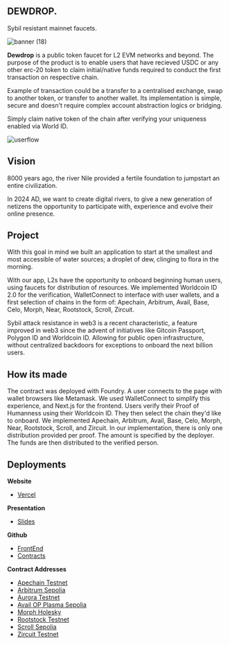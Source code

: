 ## DEWDROP.

Sybil resistant mainnet faucets.


![banner (18)](https://github.com/user-attachments/assets/e76a83e7-3e1a-4450-8220-dc34d2409498)

**Dewdrop** is a public token faucet for L2 EVM networks and beyond. The purpose of the product is to enable users that have recieved USDC or any other erc-20 token to claim initial/native funds required to conduct the first transaction on respective chain.

Example of transaction could be a transfer to a centralised exchange, swap to another token, or transfer to another wallet. Its implementation is simple, secure and doesn't require complex account abstraction logics or bridging.

Simply claim native token of the chain after verifying your uniqueness enabled via World ID.

![userflow](https://github.com/user-attachments/assets/53cb9f2a-f985-4f2b-8a6d-bc4aa84833af)

## Vision
8000 years ago, the river Nile provided a fertile foundation to jumpstart an entire civilization. 

In 2024 AD, we want to create digital rivers, to give a new generation of netizens the opportunity to participate with, experience and evolve their online presence.

## Project
With this goal in mind we built an application to start at the smallest and most accessible of water sources; a droplet of dew, clinging to flora in the morning.

With our app, L2s have the opportunity to onboard beginning human users, using faucets for distribution of resources. 
We implemented Worldcoin ID 2.0 for the verification, WalletConnect to interface with user wallets, and a first selection of chains in the form of: Apechain, Arbitrum, Avail, Base, Celo, Morph, Near, Rootstock, Scroll, Zircuit.

Sybil attack resistance in web3 is a recent characteristic, a feature improved in web3 since the advent of initiatives like Gitcoin Passport, Polygon ID and Worldcoin ID. Allowing for public open infrastructure, without centralized backdoors for exceptions to onboard the next billion users.

## How its made

The contract was deployed with Foundry.
A user connects to the page with wallet browsers like Metamask. We used WalletConnect to simplify this experience, and Next.js for the frontend. Users verify their Proof of Humanness using their Worldcoin ID. They then select the chain they'd like to onboard. We implemented Apechain, Arbitrum, Avail, Base, Celo, Morph, Near, Rootstock, Scroll, and Zircuit. 
In our implementation, there is only one distribution provided per proof. The amount is specified by the deployer. The funds are then distributed to the verified person.

## Deployments

**Website**

- [Vercel](https://dewdrop-eth-brussels.vercel.app/)

**Presentation**

- [Slides](https://github.com/jen-sei/dewdrop-ETHBrussels/blob/main/SLIDES.md)

**Github**

- [FrontEnd](https://github.com/jen-sei/dewdrop-ETHBrussels)
- [Contracts](https://github.com/Tranquil-Flow/dewdrop)

**Contract Addresses**

- [Apechain Testnet](https://jenkins.explorer.caldera.xyz/address/0x987aAc1F90e05bE65F450339228d357638f87284?tab=contract)
- [Arbitrum Sepolia](https://sepolia.arbiscan.io/address/0x11D71ca2611C8714C2E356B00b5ae1c790E4aa2d#code)
- [Aurora Testnet](https://explorer.testnet.aurora.dev/address/0x987aAc1F90e05bE65F450339228d357638f87284?tab=contract)
- [Avail OP Plasma Sepolia](https://op-plasma-avail-testnet-explorer.alt.technology/address/0x987aAc1F90e05bE65F450339228d357638f87284?tab=contract)
- [Morph Holesky](https://base-sepolia.blockscout.com/address/0x987aAc1F90e05bE65F450339228d357638f87284?tab=contract)
- [Rootstock Testnet](https://rootstock-testnet.blockscout.com/address/0x987AAc1F90e05BE65f450339228d357638F87284?tab=contract)
- [Scroll Sepolia](https://sepolia.scrollscan.com/address/0x987aAc1F90e05bE65F450339228d357638f87284#code)
- [Zircuit Testnet](https://explorer.zircuit.com/address/0x987aAc1F90e05bE65F450339228d357638f87284?activeTab=3)
